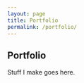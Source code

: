 ```yaml
---
layout: page
title: Portfolio
permalink: /portfolio/
---
```


Portfolio
--------------------

Stuff I make goes here.
